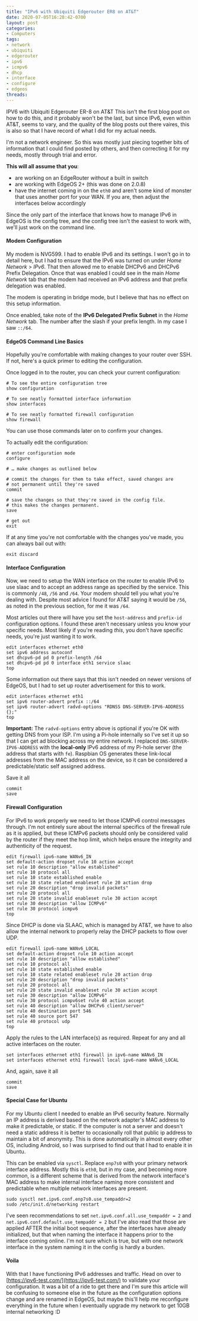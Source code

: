 ```yaml
---
title: "IPv6 with Ubiquiti Edgerouter ER8 on AT&T"
date: 2020-07-05T16:28:42-0700
layout: post
categories:
- Computers
tags:
- network
- ubiquiti
- edgerouter
- ipv6
- icmpv6
- dhcp
- interface
- configure
- edgeos
threads:
---
```


IPV6 with Ubiquiti Edgerouter ER-8 on AT&T
This isn't the first blog post on how to do this, and it probably won't be the last, but since IPv6, even within AT&T, seems to vary, and the quality of the blog posts out there vaires, this is also so that I have record of what I did for my actual needs.

I'm not a network engineer. So this was mostly just piecing together bits of information that I could find posted by others, and then correcting it for my needs, mostly through trial and error.

**This will all assume that you**:
- are working on an EdgeRouter _without_ a built in switch
- are working with EdgeOS 2+ (this was done on 2.0.8)
- have the internet coming in on the `eth0` and aren't some kind of monster that uses another port for your WAN. If you are, then adjust the interfaces below accordingly

Since the only part of the interface that knows how to manage IPv6 in EdgeOS is the config tree, and the config tree isn't the easiest to work with, we'll just work on the command line.

#### Modem Configuration
My modem is NVG599. I had to enable IPv6 and its settings. I won't go in to detail here, but I had to ensure that the IPv6 was turned on under _Home Network_ > _IPv6_. That then allowed me to enable DHCPv6 and DHCPv6 Prefix Delegation. Once that was enabled I could see in the main _Home Network_ tab that the modem had received an IPv6 address and that prefix delegation was enabled.

The modem is  operating in bridge mode, but I believe that has no effect on this setup information.

Once enabled, take note of the **IPv6 Delegated Prefix Subnet** in the _Home Network_ tab. The number after the slash if your prefix length. In my case I saw `::/64`.

#### EdgeOS Command Line Basics
Hopefully you're comfortable with making changes to your router over SSH. If not, here's a quick primer to editing the configuration.

Once logged in to the router, you can check your current configuration:

```
# To see the entire configuration tree
show configuration

# To see neatly formatted interface information
show interfaces

# To see neatly formatted firewall configuration
show firewall
```

You can use those commands later on to confirm your changes.

To actually edit the configuration:

```
# enter configuration mode
configure

# … make changes as outlined below

# commit the changes for them to take effect, saved changes are
# not permanent until they're saved
commit

# save the changes so that they're saved in the config file.
# this makes the changes permanent.
save

# get out
exit
```

If at any time you're not comfortable with the changes you've made, you can always bail out with:

```
exit discard
```

#### Interface Configuration
Now, we need to setup the WAN interface on the router to enable IPv6 to use slaac and to accept an address range as specified by the service. This is commonly `/48`, `/56` and `/64`. Your modem should tell you what you're dealing with. Despite most advice I found for AT&T saying it would be `/56`, as noted in the previous section, for me it was `/64`.

Most articles out there will have you set the `host-address` and `prefix-id` configuration options. I found these aren't necessary unless you know your specific needs. Most likely if you're reading _this_, you don't have specific needs, you're just wanting it to work.

```
edit interfaces ethernet eth0
set ipv6 address autoconf
set dhcpv6-pd pd 0 prefix-length /64
set dhcpv6-pd pd 0 interface eth1 service slaac
top
```

Some information out there says that this isn't needed on newer versions of EdgeOS, but I had to set up router advertisement for this to work.

```
edit interfaces ethernet eth1
set ipv6 router-advert prefix ::/64
set ipv6 router-advert radvd-options "RDNSS DNS-SERVER-IPV6-ADDRESS {};"
top
```

**Important:** The `radvd-options` entry above is optional if you're OK with getting DNS from your ISP. I'm using a Pi-hole internally so I've set it up so that I can get ad blocking across my entire network. I replaced `DNS-SERVER-IPV6-ADDRESS` with the **local-only** IPv6 address of my Pi-hole server (the address that starts with `fe`). Raspbian OS generates these link-local addresses from the MAC address on the device, so it can be considered a predictable/static self assigned address.

Save it all

```
commit
save
```

#### Firewall Configuration
For IPv6 to work properly we need to let those ICMPv6 control messages through. I'm not entirely sure about the internal specifics of the firewall rule as it is applied, but these ICMPv6 packets should only be considered valid by the router if they meet the hop limit, which helps ensure the integrity and authenticity of the request.

```
edit firewall ipv6-name WANv6_IN
set default-action dropset rule 10 action accept
set rule 10 description "allow established"
set rule 10 protocol all
set rule 10 state established enable
set rule 10 state related enableset rule 20 action drop
set rule 20 description "drop invalid packets"
set rule 20 protocol all
set rule 20 state invalid enableset rule 30 action accept
set rule 30 description "allow ICMPv6"
set rule 30 protocol icmpv6
top
```

Since DHCP is done via SLAAC, which is managed by AT&T, we have to also allow the internal network to properly relay the DHCP packets to flow over UDP.

```
edit firewall ipv6-name WANv6_LOCAL
set default-action dropset rule 10 action accept
set rule 10 description "allow established"
set rule 10 protocol all
set rule 10 state established enable
set rule 10 state related enableset rule 20 action drop
set rule 20 description "drop invalid packets"
set rule 20 protocol all
set rule 20 state invalid enableset rule 30 action accept
set rule 30 description "allow ICMPv6"
set rule 30 protocol icmpv6set rule 40 action accept
set rule 40 description "allow DHCPv6 client/server"
set rule 40 destination port 546
set rule 40 source port 547
set rule 40 protocol udp
top
```

Apply the rules to the LAN interface(s) as required. Repeat for any and all active interfaces on the router.

```
set interfaces ethernet eth1 firewall in ipv6-name WANv6_IN
set interfaces ethernet eth1 firewall local ipv6-name WANv6_LOCAL
```

And, again, save it all

```
commit
save
```

#### Special Case for Ubuntu
For my Ubuntu client I needed to enable an IPv6 security feature. Normally an IP address is derived based on the network adapter's MAC address to make it predictable, or static. If the computer is not a server and doesn't need a static address it is better to occasionally roll that public ip address to maintain a bit of anonymity. This is done automatically in almost every other OS, including Android, so I was surprised to find out that I had to enable it in Ubuntu.

This can be enabled via `sysctl`. Replace `enp7s0` with your primary network interface address. Mostly this is `eth0`, but in my case, and becoming more common, is a different scheme that is derived from the network interface's MAC address to make internal interface naming more consistent and predictable when multiple network interfaces are present.

```
sudo sysctl net.ipv6.conf.enp7s0.use_tempaddr=2
sudo /etc/init.d/networking restart
```

I've seen recommendations to set `net.ipv6.conf.all.use_tempaddr = 2` and `net.ipv6.conf.default.use_tempaddr = 2` but I've also read that those are applied AFTER the initial boot sequence, after the interfaces have already initialized, but that when naming the interface it happens prior to the interface coming online. I'm not sure which is true, but with one network interface in the system naming it in the config is hardly a burden.

#### Voila
With that I have functioning IPv6 addresses and traffic. Head on over to [https://ipv6-test.com/](https://ipv6-test.com/) to validate your configuration. It was a bit of a ride to get there and I'm sure this article will be confusing to someone else in the future as the configuration options change and are renamed in EdgeOS, but maybe this'll help me reconfigure everything in the future when I eventually upgrade my network to get 10GB internal networking :D 
